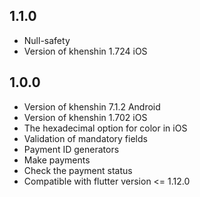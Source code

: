 ## 1.1.0

* Null-safety
* Version of khenshin 1.724 iOS

## 1.0.0

* Version of khenshin 7.1.2 Android
* Version of khenshin 1.702 iOS
* The hexadecimal option for color in iOS
* Validation of mandatory fields
* Payment ID generators
* Make payments
* Check the payment status
* Compatible with flutter version <= 1.12.0
